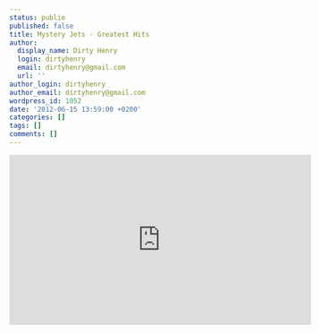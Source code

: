 ```yaml
---
status: publie
published: false
title: Mystery Jets - Greatest Hits
author:
  display_name: Dirty Henry
  login: dirtyhenry
  email: dirtyhenry@gmail.com
  url: ''
author_login: dirtyhenry
author_email: dirtyhenry@gmail.com
wordpress_id: 1052
date: '2012-06-15 13:59:00 +0200'
categories: []
tags: []
comments: []
---
```

<iframe width="540" height="304" src="http://www.youtube.com/embed/sChrWywUYuE" frameborder="0" allowfullscreen></iframe>
